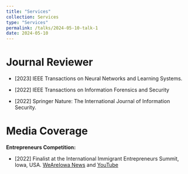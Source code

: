 ```yaml
---
title: "Services"
collection: Services
type: "Services"
permalink: /talks/2024-05-10-talk-1
date: 2024-05-10
---
```


Journal Reviewer
======

- [2023] IEEE Transactions on Neural Networks and Learning Systems.

- [2022] IEEE Transactions on Information Forensics and Security

- [2022] Springer Nature: The International Journal of Information Security.


Media Coverage
======

__Entrepreneurs Competition:__
- [2022] Finalist at the International Immigrant Entrepreneurs Summit, Iowa, USA. [WeAreIowa News](https://www.weareiowa.com/article/news/local/entrepreneurs-summit-education-immigrant-business-owners-iowa-des-moines/524-8c350764-4e40-41bd-80e5-2a9f114804aa) and [YouTube](https://www.youtube.com/watch?v=cAgYhMkLVyk)